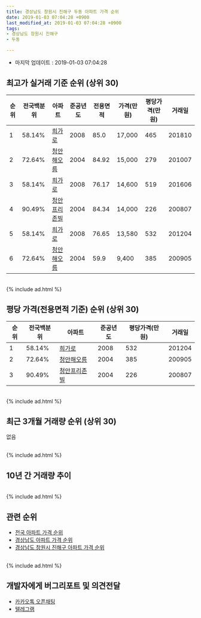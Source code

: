 ```yaml
---
title: 경상남도 창원시 진해구 두동 아파트 가격 순위
date: 2019-01-03 07:04:28 +0900
last_modified_at: 2019-01-03 07:04:28 +0900
tags:
- 경상남도 창원시 진해구
- 두동

---
```


* 마지막 업데이트 : 2019-01-03 07:04:28

## 최고가 실거래 기준 순위 (상위 30)


|순위|전국백분위|아파트|준공년도|전용면적|가격(만원)|평당가격(만원)|거래일|
|---|---|---|---|---|---|---|---|
|1|58.14%|[희가로](https://search.naver.com/search.naver?query=%EA%B2%BD%EC%83%81%EB%82%A8%EB%8F%84+%EC%B0%BD%EC%9B%90%EC%8B%9C+%EC%A7%84%ED%95%B4%EA%B5%AC+%EB%91%90%EB%8F%99+%ED%9D%AC%EA%B0%80%EB%A1%9C)|2008|85.0|17,000|465|201810|
|2|72.64%|[청안해오름](https://search.naver.com/search.naver?query=%EA%B2%BD%EC%83%81%EB%82%A8%EB%8F%84+%EC%B0%BD%EC%9B%90%EC%8B%9C+%EC%A7%84%ED%95%B4%EA%B5%AC+%EB%91%90%EB%8F%99+%EC%B2%AD%EC%95%88%ED%95%B4%EC%98%A4%EB%A6%84)|2004|84.92|15,000|279|201007|
|3|58.14%|[희가로](https://search.naver.com/search.naver?query=%EA%B2%BD%EC%83%81%EB%82%A8%EB%8F%84+%EC%B0%BD%EC%9B%90%EC%8B%9C+%EC%A7%84%ED%95%B4%EA%B5%AC+%EB%91%90%EB%8F%99+%ED%9D%AC%EA%B0%80%EB%A1%9C)|2008|76.17|14,600|519|201606|
|4|90.49%|[청안프리존빌](https://search.naver.com/search.naver?query=%EA%B2%BD%EC%83%81%EB%82%A8%EB%8F%84+%EC%B0%BD%EC%9B%90%EC%8B%9C+%EC%A7%84%ED%95%B4%EA%B5%AC+%EB%91%90%EB%8F%99+%EC%B2%AD%EC%95%88%ED%94%84%EB%A6%AC%EC%A1%B4%EB%B9%8C)|2004|84.34|14,000|226|200807|
|5|58.14%|[희가로](https://search.naver.com/search.naver?query=%EA%B2%BD%EC%83%81%EB%82%A8%EB%8F%84+%EC%B0%BD%EC%9B%90%EC%8B%9C+%EC%A7%84%ED%95%B4%EA%B5%AC+%EB%91%90%EB%8F%99+%ED%9D%AC%EA%B0%80%EB%A1%9C)|2008|76.65|13,580|532|201204|
|6|72.64%|[청안해오름](https://search.naver.com/search.naver?query=%EA%B2%BD%EC%83%81%EB%82%A8%EB%8F%84+%EC%B0%BD%EC%9B%90%EC%8B%9C+%EC%A7%84%ED%95%B4%EA%B5%AC+%EB%91%90%EB%8F%99+%EC%B2%AD%EC%95%88%ED%95%B4%EC%98%A4%EB%A6%84)|2004|59.9|9,400|385|200905|


<br>
{% include ad.html %}
<br>

## 평당 가격(전용면적 기준) 순위 (상위 30)


|순위|전국백분위|아파트|준공년도|평당가격(만원)|거래일|
|---|---|---|---|---|---|
|1|58.14%|[희가로](https://search.naver.com/search.naver?query=%EA%B2%BD%EC%83%81%EB%82%A8%EB%8F%84+%EC%B0%BD%EC%9B%90%EC%8B%9C+%EC%A7%84%ED%95%B4%EA%B5%AC+%EB%91%90%EB%8F%99+%ED%9D%AC%EA%B0%80%EB%A1%9C)|2008|532|201204|
|2|72.64%|[청안해오름](https://search.naver.com/search.naver?query=%EA%B2%BD%EC%83%81%EB%82%A8%EB%8F%84+%EC%B0%BD%EC%9B%90%EC%8B%9C+%EC%A7%84%ED%95%B4%EA%B5%AC+%EB%91%90%EB%8F%99+%EC%B2%AD%EC%95%88%ED%95%B4%EC%98%A4%EB%A6%84)|2004|385|200905|
|3|90.49%|[청안프리존빌](https://search.naver.com/search.naver?query=%EA%B2%BD%EC%83%81%EB%82%A8%EB%8F%84+%EC%B0%BD%EC%9B%90%EC%8B%9C+%EC%A7%84%ED%95%B4%EA%B5%AC+%EB%91%90%EB%8F%99+%EC%B2%AD%EC%95%88%ED%94%84%EB%A6%AC%EC%A1%B4%EB%B9%8C)|2004|226|200807|


<br>
{% include ad.html %}
<br>

## 최근 3개월 거래량 순위 (상위 30)

없음

<br>
{% include ad.html %}
<br>

## 10년 간 거래량 추이


<div style="width:100%;">
    <canvas id="deal_progress" height="250"></canvas>
</div>

<script>
new Chart(document.getElementById("deal_progress"), {
    type: 'line',
    data: {
        labels: ['200901','200902','200903','200904','200905','200906','200907','200908','200909','200910','200911','200912','201001','201002','201003','201004','201005','201006','201007','201008','201009','201010','201011','201012','201101','201102','201103','201104','201105','201106','201107','201108','201109','201110','201111','201112','201201','201202','201203','201204','201205','201206','201207','201208','201209','201210','201211','201212','201301','201302','201303','201304','201305','201306','201307','201308','201309','201310','201311','201312','201401','201402','201403','201404','201405','201406','201407','201408','201409','201410','201411','201412','201501','201502','201503','201504','201505','201506','201507','201508','201509','201510','201511','201512','201601','201602','201603','201604','201605','201606','201607','201608','201609','201610','201611','201612','201701','201702','201703','201704','201705','201706','201707','201708','201709','201710','201711','201712','201801','201802','201803','201804','201805','201806','201807','201808','201809','201810','201811','201812','201901'],
        datasets: [{
            label: '실거래 수',
            pointRadius: 1,
            data: [0, 1, 5, 2, 2, 0, 1, 0, 0, 0, 0, 1, 0, 0, 0, 1, 0, 1, 1, 0, 0, 1, 1, 3, 0, 0, 1, 0, 1, 0, 1, 0, 0, 2, 0, 0, 0, 0, 0, 1, 0, 1, 1, 5, 2, 2, 3, 4, 2, 1, 0, 1, 1, 0, 0, 0, 0, 0, 2, 4, 0, 1, 2, 2, 0, 1, 0, 1, 0, 0, 1, 2, 0, 0, 5, 2, 3, 3, 1, 2, 5, 2, 1, 1, 2, 0, 4, 3, 6, 3, 1, 2, 3, 0, 3, 4, 1, 1, 0, 2, 1, 1, 1, 1, 1, 1, 0, 1, 1, 2, 0, 0, 0, 1, 0, 0, 0, 1, 0, 0, 0],
            borderColor: "rgba(255, 201, 14, 1)",
            backgroundColor: "rgba(255, 201, 14, 0.5)",
            fill: true,
        }]
    },
    options: {
        responsive: true,
        title: {
            display: true,
            text: '10년간 거래량 추이'
        },
        tooltips: {
            mode: 'index',
            intersect: false,
        },
        hover: {
            mode: 'nearest',
            intersect: true
        },
        scales: {
            xAxes: [{
                display: true,
                scaleLabel: {
                    display: true,
                    labelString: '년/월'
                }
            }],
            yAxes: [{
                display: true,
                ticks: {
                    suggestedMin: 0,
                },
                scaleLabel: {
                    display: true,
                    labelString: '실거래 수'
                }
            }]
        }
    }
});

</script>


<br>
{% include ad.html %}
<br>

## 관련 순위

- [전국 아파트 가격 순위](https://inasie.github.io/apt-ranking/전국)
- [경상남도 아파트 가격 순위](https://inasie.github.io/apt-ranking/경상남도)
- [경상남도 창원시 진해구 아파트 가격 순위](https://inasie.github.io/apt-ranking/경상남도-창원시-진해구)


<br>
{% include ad.html %}
<br>

## 개발자에게 버그리포트 및 의견전달

- [카카오톡 오픈채팅](https://open.kakao.com/o/gLJUAP4)
- [텔레그램](https://t.me/inasie)

